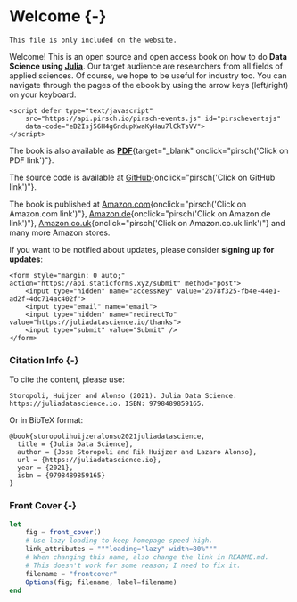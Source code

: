 # Welcome {-}

```{=comment}
This file is only included on the website.
```

Welcome! This is an open source and open access book on how to do **Data Science using [Julia](https://julialang.org)**.
Our target audience are researchers from all fields of applied sciences.
Of course, we hope to be useful for industry too.
You can navigate through the pages of the ebook by using the arrow keys (left/right) on your keyboard.

```{=html}
<script defer type="text/javascript"
    src="https://api.pirsch.io/pirsch-events.js" id="pirscheventsjs"
    data-code="eB2Isj56H4g6ndupKwaKyHau7lCkTsVV">
</script>
```
The book is also available as [**PDF**](/juliadatascience.pdf){target="_blank" onclick="pirsch('Click on PDF link')"}.

The source code is available at [GitHub](https://github.com/JuliaDataScience/JuliaDataScience){onclick="pirsch('Click on GitHub link')"}.

The book is published at [Amazon.com](https://www.amazon.com/dp/B09KMRKQ96/){onclick="pirsch('Click on Amazon.com link')"},
[Amazon.de](https://www.amazon.de/dp/B09KMRKQ96){onclick="pirsch('Click on Amazon.de link')"},
[Amazon.co.uk](https://www.amazon.co.uk/dp/B09KMRKQ96){onclick="pirsch('Click on Amazon.co.uk link')"}
and many more Amazon stores.

If you want to be notified about updates, please consider **signing up for updates**:

```{=html}
<form style="margin: 0 auto;" action="https://api.staticforms.xyz/submit" method="post">
    <input type="hidden" name="accessKey" value="2b78f325-fb4e-44e1-ad2f-4dc714ac402f">
    <input type="email" name="email">
    <input type="hidden" name="redirectTo" value="https://juliadatascience.io/thanks">
    <input type="submit" value="Submit" />
</form>
```

### Citation Info {-}

To cite the content, please use:

```plaintext
Storopoli, Huijzer and Alonso (2021). Julia Data Science. https://juliadatascience.io. ISBN: 9798489859165.
```

Or in BibTeX format:

```plaintext
@book{storopolihuijzeralonso2021juliadatascience,
  title = {Julia Data Science},
  author = {Jose Storopoli and Rik Huijzer and Lazaro Alonso},
  url = {https://juliadatascience.io},
  year = {2021},
  isbn = {9798489859165}
}
```

### Front Cover {-}

```jl
let
    fig = front_cover()
    # Use lazy loading to keep homepage speed high.
    link_attributes = """loading="lazy" width=80%"""
    # When changing this name, also change the link in README.md.
    # This doesn't work for some reason; I need to fix it.
    filename = "frontcover"
    Options(fig; filename, label=filename)
end
```

